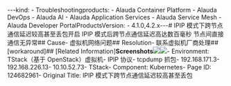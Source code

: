 ---kind:   - Troubleshootingproducts:    - Alauda Container Platform   - Alauda DevOps   - Alauda AI   - Alauda Application Services   - Alauda Service Mesh   - Alauda Developer PortalProductsVersion:   - 4.1.0,4.2.x---<!-- A type of document that involves encountering a fault, diag...it, performing root cause analysis, and providing solutions. --># IPIP 模式下跨节点通信延迟较高甚至丢包开启 IPIP 模式后跨节点通信延迟高达数百毫秒 节点间直接通信无异常## Cause- 虚拟机网络问题## Resolution- 联系虚拟机厂商处理## [workaround]## [Related Information]**Screenshots**![](/download/attachments/124682961/%E4%BC%81%E4%B8%9A%E5%BE%AE%E4%BF%A120220829-164046@2x.png?version=1&modificationDate=1661762465000&api=v2)![](/download/attachments/124682961/%E4%BC%81%E4%B8%9A%E5%BE%AE%E4%BF%A120220829-164018@2x.png?version=1&modificationDate=1661762483000&api=v2)- Environment: TStack（基于 OpenStack）虚拟机- IPIP 协议- tcpdump 抓包- 192.168.171.3- 192.168.226.13- 10.10.52.73- TStack- Component: Kubernetes- Page ID: 124682961- Original Title: IPIP 模式下跨节点通信延迟较高甚至丢包